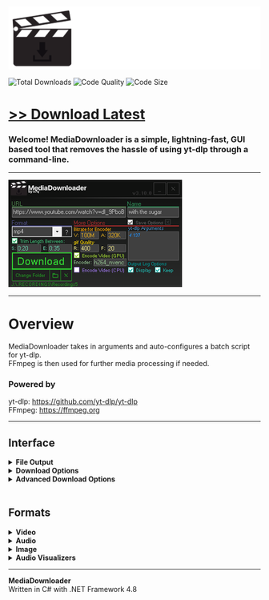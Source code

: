 <img src="assets/images/banner.png">

![Total Downloads](https://img.shields.io/github/downloads/o7q/MediaDownloader/total?logo=github&label=Total%20Downloads&color=%232fd653)
![Code Quality](https://img.shields.io/codefactor/grade/github/o7q/MediaDownloader/main?logo=github&label=Code%20Quality&color=%2315bf87)
![Code Size](https://img.shields.io/github/languages/code-size/o7q/MediaDownloader?logo=github&label=Code%20Size&color=%23b65cff)

# [<b>>> Download Latest</b>](https://github.com/o7q/MediaDownloader/releases/download/v3.10.0.0/MediaDownloader.v3.10.0.0.zip)
### Welcome! MediaDownloader is a simple, lightning-fast, GUI based tool that removes the hassle of using yt-dlp through a command-line.

---

<img src="assets/images/program.png">

---

# Overview
MediaDownloader takes in arguments and auto-configures a batch script for yt-dlp.\
FFmpeg is then used for further media processing if needed.

### **Powered by**
yt-dlp: https://github.com/yt-dlp/yt-dlp \
FFmpeg: https://ffmpeg.org

---

<!-- # Usage

## **Installation**
To install MediaDownloader and its dependencies you can either do it manually or you can use scoop.

- **Normal Installation** \
**1.** Go to https://o7q.github.io/MediaDownloader \
**2.** Click `Download <version>`

- **Scoop Installation (currently outdated)**

**1.** Open `cmd.exe` and run this command:
```powershell
powershell -noe "iex(irm tl.ctt.cx);Get utils/mediadownloader"
```
**2.** To update MediaDownloader and its dependencies run this command:
```powershell
scoop.cmd update *
```

<br> -->

## **Interface**

<details>
<summary><b>File Output</b></summary>

- **Name Input** Specify a name for the output file
- **Change Path Button** Change the location the media file is downloaded to
- **Open Path Button** Opens the selected download location in Windows Explorer
- **Clear Path Button** Clears the selected path

</details>

<details>
<summary><b>Download Options</b></summary>

- **Download Button** Downloads the URL with the specified arguments
- **Basic Options**
- **URL Input** Specify the URL of website for MediaDownloader to download
- **Format Dropdown** Specify the format for downloaded media to be converted to
- **Format Info Button** Displays all media types found on the specified URL's web server
- **Trim Length Inputs** Trims the download to a specific length with a start and end timestamp. Examples of valid times would be: `0:00 - 0:10` | `1:25 - 2:30` | `2:30:40 - 3:05:15`
- **Save Options Checkbox** Saves all options to config files stored in the `mediadownloader\config` directory

</details>

<details>
<summary><b>Advanced Download Options</b></summary>

- **Encoder Bitrate Options** Bitrate settings for the encoder - (affects downloads only when ffmpeg is used in the process! - for example, when using either timeframe, CPU, or GPU options, these bitrate settings will apply)
    - **Video Bitrate** Bitrate for video - Examples: "100M" | "900K" (M = MB/s, K = KB/s)
    - **Audio Bitrate** Bitrate for audio - Examples: "320K" | "10K" (M = MB/s, K = KB/s)
- **gif Options**
    - **Resolution** `R = X Resolution` (will preserve aspect ratio)
    - **Framerate** `F = Framerate`
- **Encode Video Options**
    - **Encode Video (GPU) Checkbox** Uses the supported GPU to encode videos (configured for Nvidia by default) Examples for encoders would be: Nvidia = `h264_nvenc` | AMD = `h264_amf`
    - **Encode Video (CPU) Checkbox** Uses the CPU to encode videos (this can fix issues when importing into some video editors. **warning:** this option can be very slow depending on your hardware)
- **yt-dlp Arguments Input** Specify arguments to send to yt-dlp (double-click on the textbox to open the yt-dlp GitHub repository page)
    - **Log Output Options** Controls how MediaDownloader displays the download process
        - **Display Checkbox** Displays the ongoing download log
        - **Keep Checkbox** Keeps the log open even after MediaDownloader finishes downloading

</details>

<br>

## **Formats**

<details>
<summary><b>Video</b></summary>

- **mp4**
- **mkv**
- **webm**

</details>

<details>
<summary><b>Audio</b></summary>

- **mp3**
- **wav**
- **ogg**
- **flac**
- **opus**

</details>

<details>
<summary><b>Image</b></summary>

- **gif**
- **png sequence**
- **jpg sequence**

</details>

<details>
<summary><b>Audio Visualizers</b></summary>

- **vectorscope**
- **spectogram**
- **histogram**
- **showcqt**
- **showfreqs**
- **waves**

</details>

---

**MediaDownloader** \
Written in C# with .NET Framework 4.8